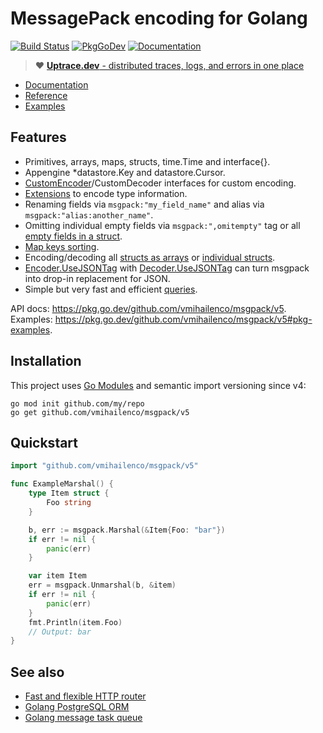 # MessagePack encoding for Golang

[![Build Status](https://travis-ci.org/vmihailenco/msgpack.svg)](https://travis-ci.org/vmihailenco/msgpack)
[![PkgGoDev](https://pkg.go.dev/badge/github.com/vmihailenco/msgpack/v5)](https://pkg.go.dev/github.com/vmihailenco/msgpack/v5)
[![Documentation](https://img.shields.io/badge/pg-documentation-informational)](https://msgpack.uptrace.dev/)

> :heart: [**Uptrace.dev** - distributed traces, logs, and errors in one place](https://uptrace.dev)

- [Documentation](https://msgpack.uptrace.dev)
- [Reference](https://pkg.go.dev/github.com/vmihailenco/msgpack/v5)
- [Examples](https://pkg.go.dev/github.com/vmihailenco/msgpack/v5#pkg-examples)

## Features

- Primitives, arrays, maps, structs, time.Time and interface{}.
- Appengine \*datastore.Key and datastore.Cursor.
- [CustomEncoder](https://pkg.go.dev/github.com/vmihailenco/msgpack/v5#example-CustomEncoder)/CustomDecoder
  interfaces for custom encoding.
- [Extensions](https://pkg.go.dev/github.com/vmihailenco/msgpack/v5#example-RegisterExt) to encode
  type information.
- Renaming fields via `msgpack:"my_field_name"` and alias via `msgpack:"alias:another_name"`.
- Omitting individual empty fields via `msgpack:",omitempty"` tag or all
  [empty fields in a struct](https://pkg.go.dev/github.com/vmihailenco/msgpack/v5#example-Marshal--OmitEmpty).
- [Map keys sorting](https://pkg.go.dev/github.com/vmihailenco/msgpack/v5#Encoder.SortMapKeys).
- Encoding/decoding all
  [structs as arrays](https://pkg.go.dev/github.com/vmihailenco/msgpack/v5#Encoder.UseArrayForStructs)
  or
  [individual structs](https://pkg.go.dev/github.com/vmihailenco/msgpack/v5#example-Marshal--AsArray).
- [Encoder.UseJSONTag](https://pkg.go.dev/github.com/vmihailenco/msgpack/v5#Encoder.UseJSONTag) with
  [Decoder.UseJSONTag](https://pkg.go.dev/github.com/vmihailenco/msgpack/v5#Decoder.UseJSONTag) can
  turn msgpack into drop-in replacement for JSON.
- Simple but very fast and efficient
  [queries](https://pkg.go.dev/github.com/vmihailenco/msgpack/v5#example-Decoder-Query).

API docs: https://pkg.go.dev/github.com/vmihailenco/msgpack/v5. Examples:
https://pkg.go.dev/github.com/vmihailenco/msgpack/v5#pkg-examples.

## Installation

This project uses [Go Modules](https://github.com/golang/go/wiki/Modules) and semantic import
versioning since v4:

```shell
go mod init github.com/my/repo
go get github.com/vmihailenco/msgpack/v5
```

## Quickstart

```go
import "github.com/vmihailenco/msgpack/v5"

func ExampleMarshal() {
    type Item struct {
        Foo string
    }

    b, err := msgpack.Marshal(&Item{Foo: "bar"})
    if err != nil {
        panic(err)
    }

    var item Item
    err = msgpack.Unmarshal(b, &item)
    if err != nil {
        panic(err)
    }
    fmt.Println(item.Foo)
    // Output: bar
}
```

## See also

- [Fast and flexible HTTP router](https://github.com/vmihailenco/treemux)
- [Golang PostgreSQL ORM](https://github.com/go-pg/pg)
- [Golang message task queue](https://github.com/vmihailenco/taskq)
